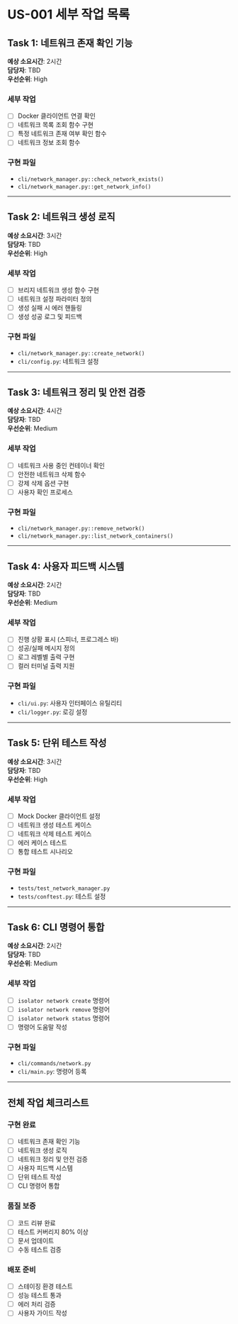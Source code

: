 # US-001 세부 작업 목록

## Task 1: 네트워크 존재 확인 기능
**예상 소요시간**: 2시간  
**담당자**: TBD  
**우선순위**: High

### 세부 작업
- [ ] Docker 클라이언트 연결 확인
- [ ] 네트워크 목록 조회 함수 구현
- [ ] 특정 네트워크 존재 여부 확인 함수
- [ ] 네트워크 정보 조회 함수

### 구현 파일
- `cli/network_manager.py::check_network_exists()`
- `cli/network_manager.py::get_network_info()`

---

## Task 2: 네트워크 생성 로직
**예상 소요시간**: 3시간  
**담당자**: TBD  
**우선순위**: High

### 세부 작업
- [ ] 브리지 네트워크 생성 함수 구현
- [ ] 네트워크 설정 파라미터 정의
- [ ] 생성 실패 시 에러 핸들링
- [ ] 생성 성공 로그 및 피드백

### 구현 파일
- `cli/network_manager.py::create_network()`
- `cli/config.py`: 네트워크 설정

---

## Task 3: 네트워크 정리 및 안전 검증
**예상 소요시간**: 4시간  
**담당자**: TBD  
**우선순위**: Medium

### 세부 작업
- [ ] 네트워크 사용 중인 컨테이너 확인
- [ ] 안전한 네트워크 삭제 함수
- [ ] 강제 삭제 옵션 구현
- [ ] 사용자 확인 프로세스

### 구현 파일
- `cli/network_manager.py::remove_network()`
- `cli/network_manager.py::list_network_containers()`

---

## Task 4: 사용자 피드백 시스템  
**예상 소요시간**: 2시간  
**담당자**: TBD  
**우선순위**: Medium

### 세부 작업
- [ ] 진행 상황 표시 (스피너, 프로그레스 바)
- [ ] 성공/실패 메시지 정의
- [ ] 로그 레벨별 출력 구현
- [ ] 컬러 터미널 출력 지원

### 구현 파일
- `cli/ui.py`: 사용자 인터페이스 유틸리티
- `cli/logger.py`: 로깅 설정

---

## Task 5: 단위 테스트 작성
**예상 소요시간**: 3시간  
**담당자**: TBD  
**우선순위**: High

### 세부 작업
- [ ] Mock Docker 클라이언트 설정
- [ ] 네트워크 생성 테스트 케이스
- [ ] 네트워크 삭제 테스트 케이스
- [ ] 에러 케이스 테스트
- [ ] 통합 테스트 시나리오

### 구현 파일
- `tests/test_network_manager.py`
- `tests/conftest.py`: 테스트 설정

---

## Task 6: CLI 명령어 통합
**예상 소요시간**: 2시간  
**담당자**: TBD  
**우선순위**: Medium

### 세부 작업
- [ ] `isolator network create` 명령어
- [ ] `isolator network remove` 명령어  
- [ ] `isolator network status` 명령어
- [ ] 명령어 도움말 작성

### 구현 파일
- `cli/commands/network.py`
- `cli/main.py`: 명령어 등록

---

## 전체 작업 체크리스트

### 구현 완료
- [ ] 네트워크 존재 확인 기능
- [ ] 네트워크 생성 로직
- [ ] 네트워크 정리 및 안전 검증
- [ ] 사용자 피드백 시스템
- [ ] 단위 테스트 작성
- [ ] CLI 명령어 통합

### 품질 보증
- [ ] 코드 리뷰 완료
- [ ] 테스트 커버리지 80% 이상
- [ ] 문서 업데이트
- [ ] 수동 테스트 검증

### 배포 준비
- [ ] 스테이징 환경 테스트
- [ ] 성능 테스트 통과
- [ ] 에러 처리 검증
- [ ] 사용자 가이드 작성